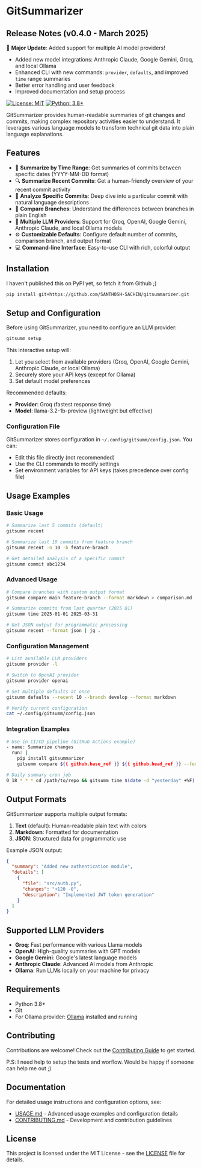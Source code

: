 # GitSummarizer

## Release Notes (v0.4.0 - March 2025)

🚀 **Major Update**: Added support for multiple AI model providers!
- Added new model integrations: Anthropic Claude, Google Gemini, Groq, and local Ollama
- Enhanced CLI with new commands: `provider`, `defaults`, and improved `time` range summaries
- Better error handling and user feedback
- Improved documentation and setup process

[![License: MIT](https://img.shields.io/badge/License-MIT-yellow.svg)](https://opensource.org/licenses/MIT)
[![Python: 3.8+](https://img.shields.io/badge/python-3.8+-blue.svg)](https://www.python.org/downloads/)

GitSummarizer provides human-readable summaries of git changes and commits, making complex repository activities easier to understand. It leverages various language models to transform technical git data into plain language explanations.

## Features

- 📅 **Summarize by Time Range**: Get summaries of commits between specific dates (YYYY-MM-DD format)
- 🔍 **Summarize Recent Commits**: Get a human-friendly overview of your recent commit activity
- 🔎 **Analyze Specific Commits**: Deep dive into a particular commit with natural language descriptions
- 🔀 **Compare Branches**: Understand the differences between branches in plain English
- 🔌 **Multiple LLM Providers**: Support for Groq, OpenAI, Google Gemini, Anthropic Claude, and local Ollama models
- ⚙️ **Customizable Defaults**: Configure default number of commits, comparison branch, and output format
- 💻 **Command-line Interface**: Easy-to-use CLI with rich, colorful output

## Installation
I haven't published this on PyPI yet, so fetch it from Github ;)
```bash
pip install git+https://github.com/SANTHOSH-SACHIN/gitsummarizer.git
```

## Setup and Configuration

Before using GitSummarizer, you need to configure an LLM provider:

```bash
gitsumm setup
```

This interactive setup will:
1. Let you select from available providers (Groq, OpenAI, Google Gemini, Anthropic Claude, or local Ollama)
2. Securely store your API keys (except for Ollama)
3. Set default model preferences

Recommended defaults:
- **Provider**: Groq (fastest response time)
- **Model**: llama-3.2-1b-preview (lightweight but effective)

### Configuration File

GitSummarizer stores configuration in `~/.config/gitsumm/config.json`. You can:
- Edit this file directly (not recommended)
- Use the CLI commands to modify settings
- Set environment variables for API keys (takes precedence over config file)

## Usage Examples

### Basic Usage

```bash
# Summarize last 5 commits (default)
gitsumm recent

# Summarize last 10 commits from feature branch
gitsumm recent -n 10 -b feature-branch

# Get detailed analysis of a specific commit
gitsumm commit abc1234
```

### Advanced Usage

```bash
# Compare branches with custom output format
gitsumm compare main feature-branch --format markdown > comparison.md

# Summarize commits from last quarter (2025 Q1)
gitsumm time 2025-01-01 2025-03-31

# Get JSON output for programmatic processing
gitsumm recent --format json | jq .
```

### Configuration Management

```bash
# List available LLM providers
gitsumm provider -l

# Switch to OpenAI provider
gitsumm provider openai

# Set multiple defaults at once
gitsumm defaults --recent 10 --branch develop --format markdown

# Verify current configuration
cat ~/.config/gitsumm/config.json
```

### Integration Examples

```bash
# Use in CI/CD pipeline (GitHub Actions example)
- name: Summarize changes
  run: |
    pip install gitsummarizer
    gitsumm compare ${{ github.base_ref }} ${{ github.head_ref }} --format markdown >> summary.md

# Daily summary cron job
0 18 * * * cd /path/to/repo && gitsumm time $(date -d "yesterday" +%F) $(date +%F) >> ~/git-summaries.log
```

## Output Formats

GitSummarizer supports multiple output formats:

1. **Text** (default): Human-readable plain text with colors
2. **Markdown**: Formatted for documentation
3. **JSON**: Structured data for programmatic use

Example JSON output:
```json
{
  "summary": "Added new authentication module",
  "details": [
    {
      "file": "src/auth.py",
      "changes": "+120 -0",
      "description": "Implemented JWT token generation"
    }
  ]
}
```

## Supported LLM Providers

- **Groq**: Fast performance with various Llama models
- **OpenAI**: High-quality summaries with GPT models
- **Google Gemini**: Google's latest language models
- **Anthropic Claude**: Advanced AI models from Anthropic
- **Ollama**: Run LLMs locally on your machine for privacy

## Requirements

- Python 3.8+
- Git
- For Ollama provider: [Ollama](https://ollama.ai/) installed and running

## Contributing

Contributions are welcome! Check out the [Contributing Guide](CONTRIBUTING.md) to get started.

P.S: I need help to setup the tests and worflow. Would be happy if someone can help me out ;)

## Documentation

For detailed usage instructions and configuration options, see:
- [USAGE.md](USAGE.md) - Advanced usage examples and configuration details
- [CONTRIBUTING.md](CONTRIBUTING.md) - Development and contribution guidelines

## License

This project is licensed under the MIT License - see the [LICENSE](LICENSE) file for details.
